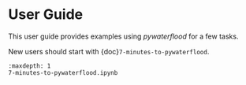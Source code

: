 # User Guide

This user guide provides examples using _pywaterflood_ for a few tasks.

New users should start with {doc}`7-minutes-to-pywaterflood`.

```{toctree}
:maxdepth: 1
7-minutes-to-pywaterflood.ipynb
```
